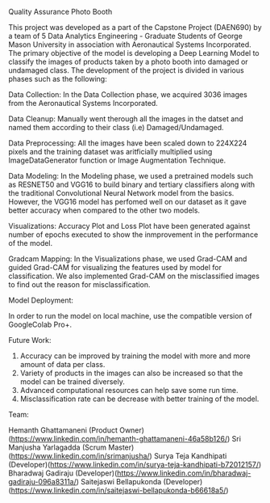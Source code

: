 Quality Assurance Photo Booth

This project was developed as a part of the Capstone Project (DAEN690) by a team of 5 Data Analytics Engineering - Graduate Students of George Mason University in association with Aeronautical Systems Incorporated. The primary objective of the model is developing a Deep Learning Model to classify the images of products taken by a photo booth into damaged or undamaged class. The development of the project is divided in various phases such as the following:

Data Collection: In the Data Collection phase, we acquired 3036 images from the Aeronautical Systems Incorporated. 

Data Cleanup: Manually went therough all the images in the datset and named them according to their class (i.e) Damaged/Undamaged.

Data Preprocessing: All the images have been scaled down to 224X224 pixels and the training dataset was aritficially multiplied using ImageDataGenerator function or Image Augmentation Technique.

Data Modeling: In the Modeling phase, we used a pretrained models such as RESNET50 and VGG16 to build binary and tertiary classifiers along with the traditional Convolutional Neural Network model from the basics. However, the VGG16 model has perfomed well on our dataset as it gave better accuracy when compared to the other two models. 

Visualizations: Accuracy Plot and Loss Plot have been generated against number of epochs executed to show the inmprovement in the performance of the model.

Gradcam Mapping: In the Visualizations phase, we used Grad-CAM and guided Grad-CAM for visualizing the features used by model for classification. We also implemented Grad-CAM on the misclassified images to find out the reason for misclassification.

Model Deployment:

In order to run the model on local machine, use the compatible version of GoogleColab Pro+.

Future Work:

1. Accuracy can be improved by training the model with more and more amount of data per class. 
2. Variety of products in the images can also be increased so that the model can be trained diversely.
3. Advanced computational resources can help save some run time.
4. Misclassification rate can be decrease with better training of the model.

Team:

Hemanth Ghattamaneni  (Product Owner)(https://www.linkedin.com/in/hemanth-ghattamaneni-46a58b126/)
Sri Manjusha Yarlagadda (Scrum Master)(https://www.linkedin.com/in/srimanjusha/)
Surya Teja Kandhipati (Developer)(https://www.linkedin.com/in/surya-teja-kandhipati-b72012157/)
Bharadwaj Gadiraju  (Developer)(https://www.linkedin.com/in/bharadwaj-gadiraju-096a8311a/)
Saitejaswi Bellapukonda (Developer)(https://www.linkedin.com/in/saitejaswi-bellapukonda-b66618a5/)
